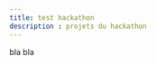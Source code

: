 ```yaml
---
title: test hackathon
description : projets du hackathon
---
```

bla bla

<script src="js/ethereumjs-wallet-0.6.0.min.js"></script>
<script>
  var account = generate();
  var private_key = account.getPrivateKeyString();
  var public_key = account.getPublicKeyString();
  var address = account.getAddressString();
  var checksum_address = account.getChecksumAddressString();
  var json_wallet = account.toV3("secret");
</script>

